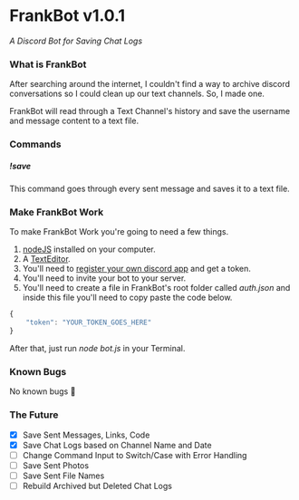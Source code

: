 # FrankBot v1.0.1
*A Discord Bot for Saving Chat Logs*

### What is FrankBot
After searching around the internet, I couldn't find a way to archive discord conversations so I could clean up our 
text channels.  So, I made one.

FrankBot will read through a Text Channel's history and save the username and message content to a text file.

### Commands

##### !save
This command goes through every sent message and saves it to a text file.

### Make FrankBot Work
To make FrankBot Work you're going to need a few things.  
1. [nodeJS](https://nodejs.org/en/) installed on your computer.  
1. A [TextEditor](https://code.visualstudio.com/).  
1. You'll need to [register your own discord app](https://discordapp.com/developers/) and get a token. 
1. You'll need to invite your bot to your server.
1. You'll need to create a file in FrankBot's root folder called *auth.json* and inside this file you'll need to copy paste the code below.

```javascript
{
    "token": "YOUR_TOKEN_GOES_HERE"
}
```

After that, just run *node bot.js* in your Terminal.

### Known Bugs
No known bugs  🙂
### The Future

- [x] Save Sent Messages, Links, Code
- [x] Save Chat Logs based on Channel Name and Date
- [ ] Change Command Input to Switch/Case with Error Handling
- [ ] Save Sent Photos
- [ ] Save Sent File Names
- [ ] Rebuild Archived but Deleted Chat Logs
